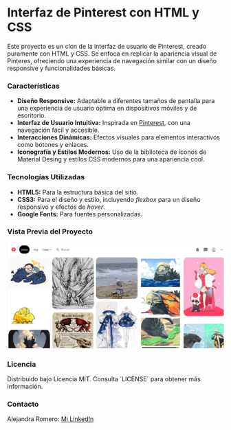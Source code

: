 # Interfaz de Pinterest con HTML y CSS
Este proyecto es un clon de la interfaz de usuario de Pinterest, creado puramente con HTML y CSS. Se enfoca en replicar la apariencia visual de Pinteres, ofreciendo una experiencia de navegación similar con un diseño responsive y funcionalidades básicas.
### Características
+ **Diseño Responsive:** Adaptable a diferentes tamaños de pantalla para una experiencia de usuario óptima en dispositivos móviles y de escritorio.
+ **Interfaz de Usuario Intuitiva:** Inspirada en [Pinterest](https://www.pinterest.com), con una navegación fácil y accesible.
+ **Interacciones Dinámicas:** Efectos visuales para elementos interactivos como botones y enlaces.
+ **Iconografía y Estilos Modernos:** Uso de la biblioteca de íconos de Material Desing y estilos CSS modernos para una apariencia cool.
### Tecnologías Utilizadas
+ **HTML5:** Para la estructura básica del sitio.
+ **CSS3:** Para el diseño y estilo, incluyendo _flexbox_ para un diseño responsivo y efectos de _hover_.
+ **Google Fonts:** Para fuentes personalizadas.
### Vista Previa del Proyecto
![Demo](imagenes/ScreenshotClonPinterest.png)
### Licencia
Distribuido bajo Licencia MIT. Consulta ´LICENSE´ para obtener más información.
### Contacto
Alejandra Romero: [Mi LinkedIn](https://www.linkedin.com/feed/)
